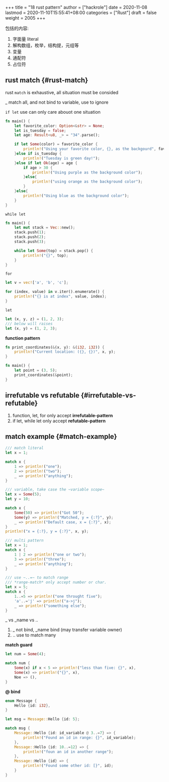 +++
title = "18 rust pattern"
author = ["hackrole"]
date = 2020-11-08
lastmod = 2020-11-10T15:55:41+08:00
categories = ["Rust"]
draft = false
weight = 2005
+++

包括的内容:

1.  字面量 literal
2.  解构数组，枚举，结构提，元组等
3.  变量
4.  通配符
5.  占位符


## rust match {#rust-match}

rust `match` is exhaustive, all situation must be consided

\_ match all, and not bind to variable, use to ignore

`if let` use can only care abouot one situation

```rust
fn main() {
    let favorite_color: Option<&str> = None;
    let is_tuesday = false;
    let age: Result<u8, _> = "34".parse();

    if let Some(color) = favorite_color {
        println!("Using your favorite color, {}, as the backgourd", favorite_color);
    }else if is_tuesday {
        println!("Tuesday is green day!");
    }else if let Ok(age) = age {
        if age > 30 {
            println!("Using purple as the background color");
        }else{
            println!("using orange as the background color");
        }
    }else{
        println!("Using blue as the background color");
    }
}
```

`while let`

```rust
fn main() {
    let mut stack = Vec::new();
    stack.push(1);
    stack.push(2);
    stack.push(3);

    while let Some(top) = stack.pop() {
        println!("{}", top);
    }
}
```

`for`

```rust
let v = vec!['a', 'b', 'c'];

for (index, value) in v.iter().enumerate() {
    println!("{} is at index", value, index);
}
```

`let`

```rust
let (x, y, z) = (1, 2, 3);
/// below will raises
let (x, y) = (1, 2, 3);
```

**function pattern**

```rust
fn print_coordinates(&(x, y): &(i32, i32)) {
    println!("Current location: ({}, {})", x, y);
}

fn main() {
    let point = (3, 5);
    print_coordinates(&point);
}
```


## irrefutable vs refutable {#irrefutable-vs-refutable}

1.  function, let, for only accept **irrefutable-pattern**
2.  if let, while let only accept **refutable-pattern**


## match example {#match-example}

```rust
/// match literal
let x = 1;

match x {
    1 => println!("one");
    2 => println!("two");
    _ => println!("anything");
}

/// variable, take case the ~variable scope~
let x = Some(5);
let y = 10;

match x {
    Some(50) => println!("Got 50");
    Some(y) => println!("Matched, y = {:?}", y);
    _ => println!("Default case, x = {:?}", x);
}
println!("x = {:?}, y = {:?}", x, y);

/// multi pattern
let x = 1;
match x {
    1 | 2 => println!("one or two");
    3 => println!("three");
    _ => println!("anything");
}

/// use ~..=~ to match range
/// *range-match* only accept number or char.
let x = 5;
match x {
    1..=5 => println!("one throught five");
    'a'..='j' => println!("a->j");
    _ => println!("something else");
}
```

\_ vs \_name vs ..

1.  \_ not bind, \_name bind (may transfer variable owner)
2.  .. use to match many

**match guard**

```rust
let num = Some(4);

match num {
    Some(x) if x < 5 => println!("less than five: {}", x),
    Some(x) => println!("{}", x),
    Noe => (),
}
```

**@ bind**

```rust
enum Message {
    Hello {id: i32},
}

let msg = Message::Hello {id: 5};

match msg {
    Message::Hello {id: id_variable @ 3..=7} => {
        println!("Found an id in range: {}", id_variable);
    },
    Message::Hello {id: 10..=12} => {
        println!("foun an id in another range");
    },
    Message::Hello {id} => {
        println!("Found some other id: [}", id);
    }
}
```
